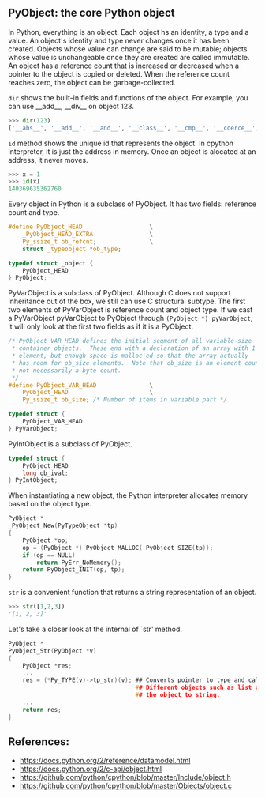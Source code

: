 ## PyObject: the core Python object
In Python, everything is an object. Each object hs an identity, a type and a value. An object's identity and type never changes once it has been created. Objects whose value can change are said to be mutable; objects whose value is unchangeable once they are created are called immutable. An object has a reference count that is increased or decreased when a pointer to the object is copied or deleted. When the reference count reaches zero, the object can be garbage-collected.

`dir` shows the built-in fields and functions of the object. For example, you can use \_\_add\_\_, \_\_div\_\_ on object 123.
```py
>>> dir(123)
['__abs__', '__add__', '__and__', '__class__', '__cmp__', '__coerce__', '__delattr__', '__div__', '__divmod__', '__doc__', '__float__', '__floordiv__', '__format__', '__getattribute__', '__getnewargs__', '__hash__', '__hex__', '__index__', '__init__', '__int__', '__invert__', '__long__', '__lshift__', '__mod__', '__mul__', '__neg__', '__new__', '__nonzero__', '__oct__', '__or__', '__pos__', '__pow__', '__radd__', '__rand__', '__rdiv__', '__rdivmod__', '__reduce__', '__reduce_ex__', '__repr__', '__rfloordiv__', '__rlshift__', '__rmod__', '__rmul__', '__ror__', '__rpow__', '__rrshift__', '__rshift__', '__rsub__', '__rtruediv__', '__rxor__', '__setattr__', '__sizeof__', '__str__', '__sub__', '__subclasshook__', '__truediv__', '__trunc__', '__xor__', 'bit_length', 'conjugate', 'denominator', 'imag', 'numerator', 'real']
```

`id` method shows the unique id that represents the object. In cpython interpreter, it is just the address in memory. Once an object is 
alocated at an address, it never moves.
```py
>>> x = 1
>>> id(x)
140369635362760
```

Every object in Python is a subclass of PyObject. It has two fields: reference count and type.
```c
#define PyObject_HEAD                   \
    _PyObject_HEAD_EXTRA                \
    Py_ssize_t ob_refcnt;               \
    struct _typeobject *ob_type;

typedef struct _object {
    PyObject_HEAD
} PyObject;
```

PyVarObject is a subclass of PyObject. Although C does not support inheritance out of the box, we still can use C structural subtype.
The first two elements of PyVarObject is reference count and object type. If we cast a PyVarObject pyVarObject to PyObject through 
`(PyObject *) pyVarObject`, it will only look at the first two fields as if it is a PyObject.
```c
/* PyObject_VAR_HEAD defines the initial segment of all variable-size
 * container objects.  These end with a declaration of an array with 1
 * element, but enough space is malloc'ed so that the array actually
 * has room for ob_size elements.  Note that ob_size is an element count,
 * not necessarily a byte count.
 */
#define PyObject_VAR_HEAD               \
    PyObject_HEAD                       \
    Py_ssize_t ob_size; /* Number of items in variable part */

typedef struct {
    PyObject_VAR_HEAD
} PyVarObject;
```

PyIntObject is a subclass of PyObject.
```c
typedef struct {
    PyObject_HEAD
    long ob_ival;
} PyIntObject;
```

When instantiating a new object, the Python interpreter allocates memory based on the object type.
```c
PyObject *
_PyObject_New(PyTypeObject *tp)
{
    PyObject *op;
    op = (PyObject *) PyObject_MALLOC(_PyObject_SIZE(tp));
    if (op == NULL)
        return PyErr_NoMemory();
    return PyObject_INIT(op, tp);
}
```

`str` is a convenient function that returns a string representation of an object.
```py
>>> str([1,2,3])
'[1, 2, 3]'
```

Let's take a closer look at the internal of `str' method. 
```c
PyObject *
PyObject_Str(PyObject *v)
{
    PyObject *res;
    ...
    res = (*Py_TYPE(v)->tp_str)(v); ## Converts pointer to type and calls tp_str method
                                    ## Different objects such as list and dict has its own implementation of tp_str to convert
                                    ## the object to string.
    ...
    return res;
}
```

## References:
* https://docs.python.org/2/reference/datamodel.html
* https://docs.python.org/2/c-api/object.html
* https://github.com/python/cpython/blob/master/Include/object.h
* https://github.com/python/cpython/blob/master/Objects/object.c
